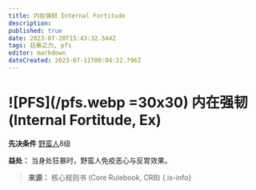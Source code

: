 ```yaml
---
title: 内在强韧 Internal Fortitude
description: 
published: true
date: 2023-07-20T15:43:32.544Z
tags: 狂暴之力, pfs
editor: markdown
dateCreated: 2023-07-11T00:04:22.796Z
---
```


# ![PFS](/pfs.webp =30x30) 内在强韧 (Internal Fortitude, Ex)

**先决条件** [野蛮人](/野蛮人)8级

**益处：** 当身处狂暴时，野蛮人免疫恶心与反胃效果。

> **来源：** 核心规则书 (Core Rulebook, CRB)
{.is-info}